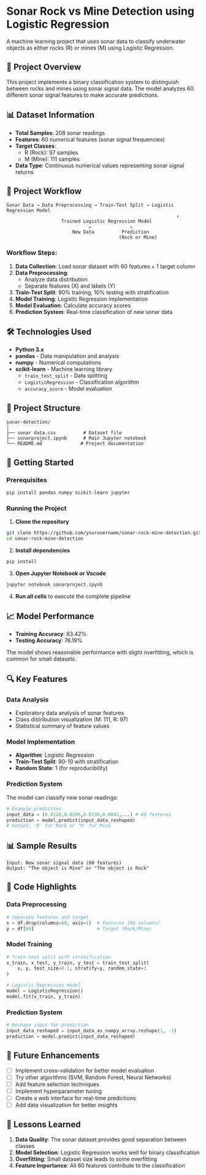 # Sonar Rock vs Mine Detection using Logistic Regression

A machine learning project that uses sonar data to classify underwater objects as either rocks (R) or mines (M) using Logistic Regression.

## 🎯 Project Overview

This project implements a binary classification system to distinguish between rocks and mines using sonar signal data. The model analyzes 60 different sonar signal features to make accurate predictions.

## 📊 Dataset Information

- **Total Samples**: 208 sonar readings
- **Features**: 60 numerical features (sonar signal frequencies)
- **Target Classes**: 
  - R (Rock): 97 samples
  - M (Mine): 111 samples
- **Data Type**: Continuous numerical values representing sonar signal returns

## 🔄 Project Workflow


```
Sonar Data → Data Preprocessing → Train-Test Split → Logistic Regression Model
                                                              ↓
                    Trained Logistic Regression Model
                              ↙              ↘
                        New Data          Prediction
                                         (Rock or Mine)
```

### Workflow Steps:

1. **Data Collection**: Load sonar dataset with 60 features + 1 target column
2. **Data Preprocessing**: 
   - Analyze data distribution
   - Separate features (X) and labels (Y)
3. **Train-Test Split**: 90% training, 10% testing with stratification
4. **Model Training**: Logistic Regression implementation
5. **Model Evaluation**: Calculate accuracy scores
6. **Prediction System**: Real-time classification of new sonar data

## 🛠️ Technologies Used

- **Python 3.x**
- **pandas** - Data manipulation and analysis
- **numpy** - Numerical computations
- **scikit-learn** - Machine learning library
  - `train_test_split` - Data splitting
  - `LogisticRegression` - Classification algorithm
  - `accuracy_score` - Model evaluation

## 📁 Project Structure

```
sonar-detection/
│
├── sonar data.csv          # Dataset file
├── sonarproject.ipynb      # Main Jupyter notebook
└── README.md              # Project documentation
```

## 🚀 Getting Started

### Prerequisites

```bash
pip install pandas numpy scikit-learn jupyter
```

### Running the Project

1. **Clone the repository**
```bash
git clone https://github.com/yourusername/sonar-rock-mine-detection.git
cd sonar-rock-mine-detection
```

2. **Install dependencies**
```bash
pip install 
```

3. **Open Jupyter Notebook or Vscode**
```bash
jupyter notebook sonarproject.ipynb
```

4. **Run all cells** to execute the complete pipeline

## 📈 Model Performance

- **Training Accuracy**: 83.42%
- **Testing Accuracy**: 76.19%

The model shows reasonable performance with slight overfitting, which is common for small datasets.

## 🔍 Key Features

### Data Analysis
- Exploratory data analysis of sonar features
- Class distribution visualization (M: 111, R: 97)
- Statistical summary of feature values

### Model Implementation
- **Algorithm**: Logistic Regression
- **Train-Test Split**: 90-10 with stratification
- **Random State**: 1 (for reproducibility)

### Prediction System
The model can classify new sonar readings:
```python
# Example prediction
input_data = (0.0228,0.0106,0.0130,0.0842,...) # 60 features
prediction = model.predict(input_data_reshaped)
# Output: 'R' for Rock or 'M' for Mine
```

## 📊 Sample Results

```
Input: New sonar signal data (60 features)
Output: "The object is Mine" or "The object is Rock"
```

## 🔧 Code Highlights

### Data Preprocessing
```python
# Separate features and target
x = df.drop(columns=60, axis=1)  # Features (60 columns)
y = df[60]                       # Target (Rock/Mine)
```

### Model Training
```python
# Train-test split with stratification
x_train, x_test, y_train, y_test = train_test_split(
    x, y, test_size=0.1, stratify=y, random_state=1
)

# Logistic Regression model
model = LogisticRegression()
model.fit(x_train, y_train)
```

### Prediction System
```python
# Reshape input for prediction
input_data_reshaped = input_data_as_numpy_array.reshape(1, -1)
prediction = model.predict(input_data_reshaped)
```

## 🎯 Future Enhancements

- [ ] Implement cross-validation for better model evaluation
- [ ] Try other algorithms (SVM, Random Forest, Neural Networks)
- [ ] Add feature selection techniques
- [ ] Implement hyperparameter tuning
- [ ] Create a web interface for real-time predictions
- [ ] Add data visualization for better insights

## 📝 Lessons Learned

1. **Data Quality**: The sonar dataset provides good separation between classes
2. **Model Selection**: Logistic Regression works well for binary classification
3. **Overfitting**: Small dataset size leads to some overfitting
4. **Feature Importance**: All 60 features contribute to the classification



